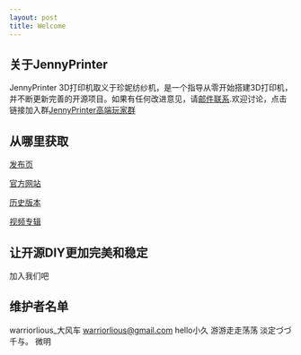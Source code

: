 ```yaml
---
layout: post
title: Welcome
---
```


## 关于JennyPrinter

JennyPrinter 3D打印机取义于珍妮纺纱机，是一个指导从零开始搭建3D打印机，并不断更新完善的开源项目。如果有任何改进意见，请[邮件联系](warriorlious@gmail.com).欢迎讨论，点击链接加入群[JennyPrinter高端玩家群](http://jq.qq.com/?_wv=1027&k=fUXuuK)

## 从哪里获取
[发布页](https://github.com/warriorlious/JennyPrinter2)

[官方网站](http://jennyprinter.com/)

[历史版本](http://jennyprinter.com/wiki/index.php/MFS)

[视频专辑](http://www.tudou.com/listplay/VFB1lydTNYw.html)

## 让开源DIY更加完美和稳定

加入我们吧

## 维护者名单

warriorlious_大风车  warriorlious@gmail.com 
hello小久
游游走走荡荡
淡定づづ 
千与。
微明

